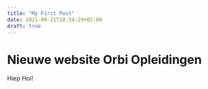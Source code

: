 ```yaml
---
title: "My First Post"
date: 2021-09-21T18:59:29+02:00
draft: true
---
```

# Nieuwe website Orbi Opleidingen

Hiep Hoi!

